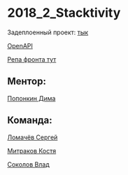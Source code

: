 # 2018_2_Stacktivity
Задеплоенный проект: <a href="http://212.109.223.57:10000">тык</a>

<a href="http://128.68.165.22:3000/docs">OpenAPI</a> 

<a href="https://github.com/frontend-park-mail-ru/2018_2_Stacktivity">Репа фронта тут</a>

## Ментор: 
<a href="https://github.com/PDmitryA">Попонкин Дима</a>

## Команда: 
<a href="https://github.com/Silvman">Ломачёв Сергей</a> 

<a href="https://github.com/ConstaConst">Митраков Костя</a> 

<a href="https://github.com/Falcon22">Соколов Влад</a> 

